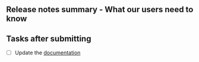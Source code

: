 <!--
Thank you for improving Nushell!
Please, read our contributing guide: https://github.com/nushell/nushell/blob/main/CONTRIBUTING.md
-->

## Release notes summary - What our users need to know
<!--
This section will be included as part of our release notes. See the contributing guide for more details.
Please include only details relevant for users here. Motivation and technical details can be added above or below this section.

You may leave this section blank if your PR isn't finalized. Ask a core team member if you need help filling this section.
-->

## Tasks after submitting
<!-- Remove any tasks which aren't relevant for your PR, or add your own -->
- [ ] Update the [documentation](https://github.com/nushell/nushell.github.io)
